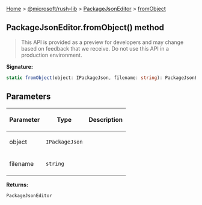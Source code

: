 [Home](./index) &gt; [@microsoft/rush-lib](./rush-lib.md) &gt; [PackageJsonEditor](./rush-lib.packagejsoneditor.md) &gt; [fromObject](./rush-lib.packagejsoneditor.fromobject.md)

## PackageJsonEditor.fromObject() method

> This API is provided as a preview for developers and may change based on feedback that we receive. Do not use this API in a production environment.
> 

<b>Signature:</b>

```typescript
static fromObject(object: IPackageJson, filename: string): PackageJsonEditor;
```

## Parameters

|  <p>Parameter</p> | <p>Type</p> | <p>Description</p> |
|  --- | --- | --- |
|  <p>object</p> | <p>`IPackageJson`</p> |  |
|  <p>filename</p> | <p>`string`</p> |  |

<b>Returns:</b>

`PackageJsonEditor`

